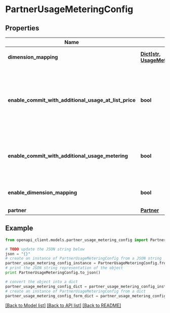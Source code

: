# PartnerUsageMeteringConfig


## Properties
Name | Type | Description | Notes
------------ | ------------- | ------------- | -------------
**dimension_mapping** | [**Dict[str, UsageMeteringDimensionMappingValue]**](UsageMeteringDimensionMappingValue.md) | The mapping of the source dimension key to the destination dimension key of the usage metering. | [optional] 
**enable_commit_with_additional_usage_at_list_price** | **bool** | Enable the commit (discount) with additional usage metering at list price. Only applicable if EnableCommitWithAdditionalUsageMetering is true. The default is false, which means the commit with additional usage metering at the discounted price in the private offer. If set to true, the additional usage is metered at the list price (the price in public product listing) instead of the discounted price. | [optional] 
**enable_commit_with_additional_usage_metering** | **bool** | Enable the commit with additional usage metering. The default is false, which means all usage records are reported to partner no matter how much is the commit. If set to true, the usage records will be reported to partner only if the current commit has been exhausted. | [optional] 
**enable_dimension_mapping** | **bool** | Enable the dimension mapping for the usage metering. The default is false, which means no dimension conversion and just use the origin dimension. | [optional] 
**partner** | [**Partner**](Partner.md) |  | [optional] 

## Example

```python
from openapi_client.models.partner_usage_metering_config import PartnerUsageMeteringConfig

# TODO update the JSON string below
json = "{}"
# create an instance of PartnerUsageMeteringConfig from a JSON string
partner_usage_metering_config_instance = PartnerUsageMeteringConfig.from_json(json)
# print the JSON string representation of the object
print PartnerUsageMeteringConfig.to_json()

# convert the object into a dict
partner_usage_metering_config_dict = partner_usage_metering_config_instance.to_dict()
# create an instance of PartnerUsageMeteringConfig from a dict
partner_usage_metering_config_form_dict = partner_usage_metering_config.from_dict(partner_usage_metering_config_dict)
```
[[Back to Model list]](../README.md#documentation-for-models) [[Back to API list]](../README.md#documentation-for-api-endpoints) [[Back to README]](../README.md)


